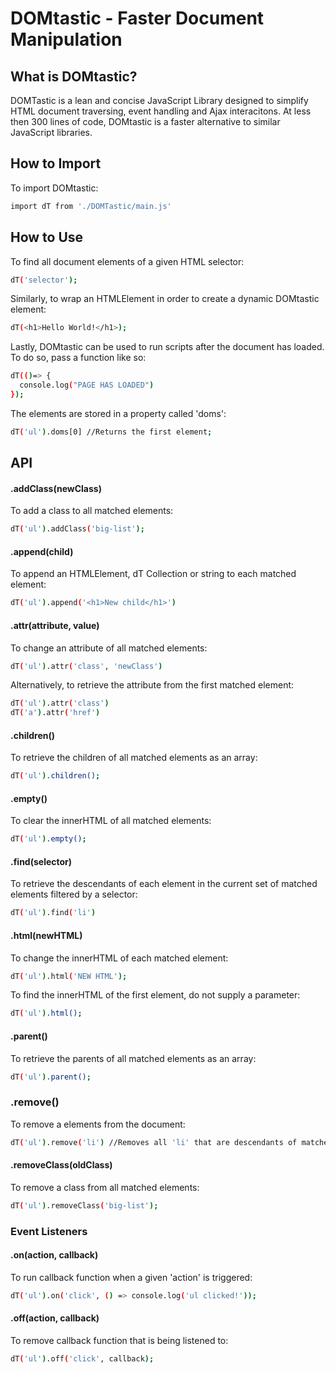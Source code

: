 DOMtastic - Faster Document Manipulation
==================================================

What is DOMtastic?
--------------------------------------------------
DOMTastic is a lean and concise JavaScript Library designed to simplify HTML document traversing, event handling and Ajax interacitons. At less then 300 lines of code, DOMtastic is a faster alternative to similar JavaScript libraries.

How to Import
--------------------------------------------
To import DOMtastic:
```bash
import dT from './DOMTastic/main.js'
```

How to Use
--------------------------------------------

To find all document elements of a given HTML selector:

```bash
dT('selector');
```

Similarly, to wrap an HTMLElement in order to create a dynamic DOMtastic element:
```bash
dT(<h1>Hello World!</h1>);
```

Lastly, DOMtastic can be used to run scripts after the document has loaded. To do so, pass a function like so:
```bash
dT(()=> {
  console.log("PAGE HAS LOADED")
});
```

The elements are stored in a property called 'doms':

```bash
dT('ul').doms[0] //Returns the first element;
```

API
--------------------------------------------

#### .addClass(newClass)

To add a class to all matched elements:
```bash
dT('ul').addClass('big-list');
```

#### .append(child)

To append an HTMLElement, dT Collection or string to each matched element:
```bash
dT('ul').append('<h1>New child</h1>')
```

#### .attr(attribute, value)

To change an attribute of all matched elements:
```bash
dT('ul').attr('class', 'newClass')
```

Alternatively, to retrieve the attribute from the first matched element:
```bash
dT('ul').attr('class')
dT('a').attr('href')
```

#### .children()

To retrieve the children of all matched elements as an array:
```bash
dT('ul').children();
```

#### .empty()

To clear the innerHTML of all matched elements:
```bash
dT('ul').empty();
```

#### .find(selector)
To retrieve the descendants of each element in the current set of matched elements filtered by a selector:
```bash
dT('ul').find('li')
```

#### .html(newHTML)

To change the innerHTML of each matched element:
```bash
dT('ul').html('NEW HTML');
```
To find the innerHTML of the first element, do not supply a parameter:
```bash
dT('ul').html();
```

#### .parent()
To retrieve the parents of all matched elements as an array:
```bash
dT('ul').parent();
```

### .remove()
To remove a elements from the document:
```bash
dT('ul').remove('li') //Removes all 'li' that are descendants of matched 'ul'
```

#### .removeClass(oldClass)
To remove a class from all matched elements:
```bash
dT('ul').removeClass('big-list');
```

### Event Listeners

#### .on(action, callback)
To run callback function when a given 'action' is triggered:

```bash
dT('ul').on('click', () => console.log('ul clicked!'));
```

#### .off(action, callback)
To remove callback function that is being listened to:

```bash
dT('ul').off('click', callback);
```
